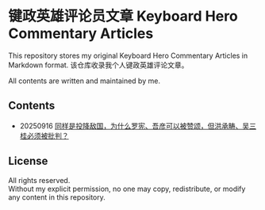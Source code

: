# 键政英雄评论员文章 Keyboard Hero Commentary Articles

This repository stores my original Keyboard Hero Commentary Articles in Markdown format.
该仓库收录我个人键政英雄评论文章。

All contents are written and maintained by me.  

## Contents
- 20250916 [同样是投降敌国，为什么罗宪、吾彦可以被赞颂，但洪承畴、吴三桂必须被批判？](./同样是投降敌国，为什么罗宪、吾彦可以被赞颂，但洪承畴、吴三桂必须被批判？.md)  

## License
All rights reserved.  
Without my explicit permission, no one may copy, redistribute, or modify any content in this repository.
